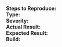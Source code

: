 **Steps to Reproduce:**    
**Type:**    
**Severity:**    
**Actual Result:**    
**Expected Result:**    
**Build:**    

